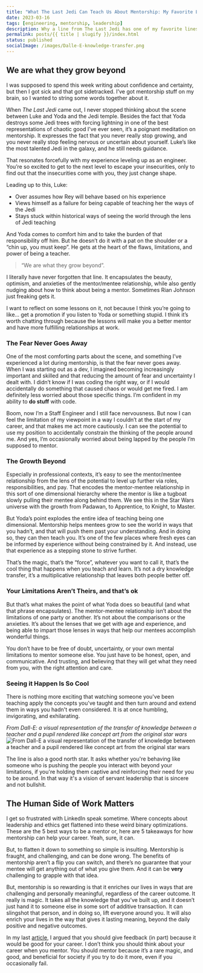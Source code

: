 ```yaml
---
title: "What The Last Jedi Can Teach Us About Mentorship: My Favorite Line from Yoda"
date: 2023-03-16
tags: [engineering, mentorship, leadership]
description: Why a line from The Last Jedi has one of my favorite lines from mentorship and leadership.
permalink: posts/{{ title | slugify }}/index.html
status: published
socialImage: /images/Dalle-E-knowledge-transfer.png
---
```


## We are what they grow beyond

I was supposed to spend this week writing about confidence and certainty, but then I got sick and that got sidetracked. I’ve got mentorship stuff on my brain, so I wanted to string some words together about it.

When _The Last Jedi_ came out, I never stopped thinking about the scene between Luke and Yoda and the Jedi temple. Besides the fact that Yoda destroys some Jedi trees with forcing lightning in one of the best representations of chaotic good I’ve ever seen, it’s a poignant meditation on mentorship. It expresses the fact that you never really stop growing, and you never really stop feeling nervous or uncertain about yourself. Luke’s like the most talented Jedi in the galaxy, and he still needs guidance.

That resonates forcefully with my experience leveling up as an engineer. You’re so excited to get to the next level to escape your insecurities, only to find out that the insecurities come with you, they just change shape.

Leading up to this, Luke:

- Over assumes how Rey will behave based on his experience
- Views himself as a failure for being capable of teaching her the ways of the Jedi
- Stays stuck within historical ways of seeing the world through the lens of Jedi teaching

And Yoda comes to comfort him and to take the burden of that responsibility off him. But he doesn’t do it with a pat on the shoulder or a “chin up, you must keep”. He gets at the heart of the flaws, limitations, and power of being a teacher.

> “We are what they grow beyond”.

I literally have never forgotten that line. It encapsulates the beauty, optimism, and anxieties of the mentor/mentee relationship, while also gently nudging about how to think about being a mentor. Sometimes Rian Johnson just freaking gets it.

I want to reflect on some lessons on it, not because I think you’re going to like… get a promotion if you listen to Yoda or something stupid. I think it’s worth chatting through because the lessons will make you a better mentor and have more fulfilling relationships at work.

### The Fear Never Goes Away

One of the most comforting parts about the scene, and something I’ve experienced a lot during mentorship, is that the fear never goes away. When I was starting out as a dev, I imagined becoming increasingly important and skilled and that reducing the amount of fear and uncertainty I dealt with. I didn’t know if I was coding the right way, or if I would accidentally do something that caused chaos or would get me fired. I am definitely less worried about those specific things. I’m confident in my ability to **do stuff** with code.

Boom, now I’m a Staff Engineer and I still face nervousness. But now I can feel the limitation of my viewpoint in a way I couldn’t at the start of my career, and that makes me act more cautiously. I can see the potential to use my position to accidentally constrain the thinking of the people around me. And yes, I’m occasionally worried about being lapped by the people I’m supposed to mentor.

### The Growth Beyond

Especially in professional contexts, it’s easy to see the mentor/mentee relationship from the lens of the potential to level up further via roles, responsibilities, and pay. That encodes the mentor-mentee relationship in this sort of one dimensional hierarchy where the mentor is like a tugboat slowly pulling their mentee along behind them. We see this in the Star Wars universe with the growth from Padawan, to Apprentice, to Knight, to Master.

But Yoda’s point explodes the entire idea of teaching being one dimensional. Mentorship helps mentees grow to see the world in ways that you hadn’t, and that will push them past your understanding. And in doing so, they can then teach you. It’s one of the few places where fresh eyes can be informed by experience without being constrained by it. And instead, use that experience as a stepping stone to strive further.

That’s the magic, that’s the “force”, whatever you want to call it, that’s the cool thing that happens when you teach and learn. It’s not a dry knowledge transfer, it’s a multiplicative relationship that leaves both people better off.

### Your Limitations Aren’t Theirs, and that’s ok

But that’s what makes the point of what Yoda does so beautiful (and what that phrase encapsulates). The mentor-mentee relationship isn’t about the limitations of one party or another. It’s not about the comparisons or the anxieties. It’s about the lenses that we get with age and experience, and being able to impart those lenses in ways that help our mentees accomplish wonderful things.

You don’t have to be free of doubt, uncertainty, or your own mental limitations to mentor someone else. You just have to be honest, open, and communicative. And trusting, and believing that they will get what they need from you, with the right attention and care.

### Seeing it Happen Is So Cool

There is nothing more exciting that watching someone you've been teaching apply the concepts you've taught and then turn around and extend them in ways you hadn't even considered. It is at once humbling, invigorating, and exhilarating.

_From Dall-E: a visual representation of the transfer of knowledge between a teacher and a pupil rendered like concept art from the original star wars_
![From Dall-E a visual representation of the transfer of knowledge between a teacher and a pupil rendered like concept art from the original star wars](/images/Dalle-E-knowledge-transfer.png)

The line is also a good north star. It asks whether you're behaving like someone who is pushing the people you interact with beyond your limitations, if you're holding them captive and reinforcing their need for you to be around. In that way it's a vision of servant leadership that is sincere and not bullshit.

## The Human Side of Work Matters

I get so frustrated with LinkedIn speak sometime. Where concepts about leadership and ethics get flattened into these weird binary optimizations. These are the 5 best ways to be a mentor or, here are 5 takeaways for how mentorship can help your career. Yeah, sure, it can.

But, to flatten it down to something so simple is insulting. Mentorship is fraught, and challenging, and can be done wrong. The benefits of mentorship aren’t a flip you can switch, and there’s no guarantee that your mentee will get anything out of what you give them. And it can be **very** challenging to grapple with that idea.

But, mentorship is so rewarding is that it enriches our lives in ways that are challenging and personally meaningful, regardless of the career outcome. It really is magic. It takes all the knowledge that you’ve built up, and it doesn’t just hand it to someone else in some sort of additive transaction. It can slingshot that person, and in doing so, lift everyone around you. It will also enrich your lives in the way that gives it lasting meaning, beyond the daily positive and negative outcomes.

In my last [article](/posts/go-give-someone-feedback/), I argued that you should give feedback (in part) because it would be good for your career. I don’t think you should think about your career when you mentor. You should mentor because it’s a rare magic, and good, and beneficial for society if you try to do it more, even if you occasionally fail.

